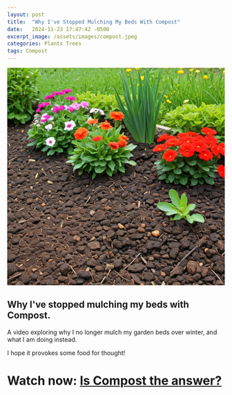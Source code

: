 ```yaml
---
layout: post
title:  "Why I've Stopped Mulching My Beds With Compost"
date:   2024-11-23 17:47:42 -0500
excerpt_image: /assets/images/compost.jpeg
categories: Plants Trees
tags: Compost
---
```


<img src="/assets/images/compost.jpeg">

## Why I've stopped mulching my beds with Compost.

A video exploring why I no longer mulch my garden beds over winter, and what I am doing instead. 

I hope it provokes some food for thought!

# Watch now: [Is Compost the answer?](https://www.youtube.com/watch?v=xX1Kd496WjY)